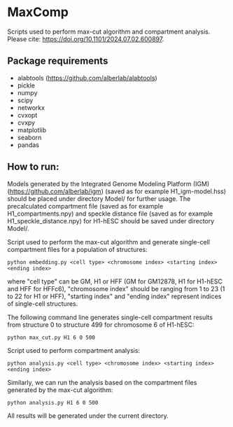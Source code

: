 # MaxComp
Scripts used to perform max-cut algorithm and compartment analysis. Please cite: https://doi.org/10.1101/2024.07.02.600897.
## Package requirements
- alabtools (https://github.com/alberlab/alabtools)
- pickle
- numpy
- scipy
- networkx
- cvxopt
- cvxpy
- matplotlib
- seaborn
- pandas
## How to run:
Models generated by the Integrated Genome Modeling Platform (IGM) (https://github.com/alberlab/igm) (saved as for example H1_igm-model.hss) should be placed under directory Model/ for further usage. The precalculated compartment file (saved as for example H1_compartments.npy) and speckle distance file (saved as for example H1_speckle_distance.npy) for H1-hESC should be saved under directory Model/.

Script used to perform the max-cut algorithm and generate single-cell compartment files for a population of structures:
```
python embedding.py <cell type> <chromosome index> <starting index> <ending index>
```
where "cell type" can be GM, H1 or HFF (GM for GM12878, H1 for H1-hESC and HFF for HFFc6), "chromosome index" should be ranging from 1 to 23 (1 to 22 for H1 or HFF), "starting index" and "ending index" represent indices of single-cell structures.

The following command line generates single-cell compartment results from structure 0 to structure 499 for chromosome 6 of H1-hESC:
```
python max_cut.py H1 6 0 500
```

Script used to perform compartment analysis:
```
python analysis.py <cell type> <chromosome index> <starting index> <ending index>
```
Similarly, we can run the analysis based on the compartment files generated by the max-cut algorithm:
```
python analysis.py H1 6 0 500
```
All results will be generated under the current directory.
